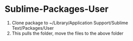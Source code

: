 # Sublime-Packages-User

1. Clone package to ~/Library/Application Support/Sublime Text/Packages/User
2. This pulls the folder, move the files to the above folder
